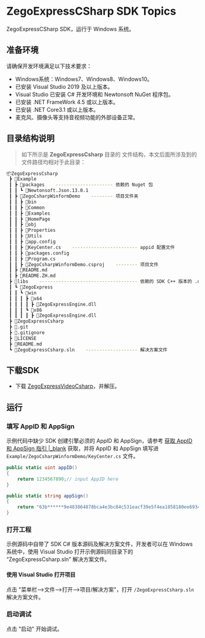 # ZegoExpressCSharp SDK Topics

ZegoExpressCSharp SDK，运行于 Windows 系统。

## 准备环境

请确保开发环境满足以下技术要求：

* Windows系统：Windows7、Windows8、Windows10。
* 已安装 Visual Studio 2019 及以上版本。
* Visual Studio 已安装 C# 开发环境和 Newtonsoft NuGet 程序包。
* 已安装 .NET FrameWork 4.5 或以上版本。
* 已安装 .NET Core3.1 或以上版本。
* 麦克风、摄像头等支持音视频功能的外部设备正常。

## 目录结构说明

> 如下所示是 **ZegoExpressCsharp** 目录的 文件结构，本文后面所涉及到的文件路径均相对于此目录：

```bash
📦ZegoExpressCsharp
 ┣ 📂Example
 ┃ ┣ 📂packages    --------------------- 依赖的 Nuget 包
 ┃ ┃ ┗ 📂Newtonsoft.Json.13.0.1
 ┃ ┣ 📂ZegoCsharpWinformDemo    -------- 项目文件夹
 ┃ ┃ ┣ 📂bin
 ┃ ┃ ┣ 📂Common
 ┃ ┃ ┣ 📂Examples
 ┃ ┃ ┣ 📂HomePage
 ┃ ┃ ┣ 📂obj
 ┃ ┃ ┣ 📂Properties
 ┃ ┃ ┣ 📂Utils
 ┃ ┃ ┣ 📜app.config
 ┃ ┃ ┣ 📜KeyCenter.cs    ------------------------ appid 配置文件
 ┃ ┃ ┣ 📜packages.config
 ┃ ┃ ┣ 📜Program.cs
 ┃ ┃ ┣ 📜ZegoCsharpWinformDemo.csproj    -------- 项目文件
 ┃ ┣ 📜README.md
 ┃ ┣ 📜README.ZH.md
 ┣ 📂libs    ------------------------------------ 依赖的 SDK C++ 版本的 .dll 库文件
 ┃ ┗ 📂ZegoExpress
 ┃ ┃ ┗ 📂win
 ┃ ┃ ┃ ┣ 📂x64
 ┃ ┃ ┃ ┃ ┣ 📜ZegoExpressEngine.dll
 ┃ ┃ ┃ ┗ 📂x86
 ┃ ┃ ┃ ┃ ┣ 📜ZegoExpressEngine.dll
 ┣ 📂ZegoExpressCsharp
 ┣ 📜.git
 ┣ 📜.gitignore
 ┣ 📜LICENSE
 ┣ 📜README.md
 ┗ 📜ZegoExpressCsharp.sln    ------------------- 解决方案文件
```

## 下载SDK

* 下载 [ZegoExpressVideoCsharp](https://storage.zego.im/express/video/windows-csharp/zego-express-video-windows-csharp.zip)，并解压。

## 运行

### 填写 AppID 和 AppSign

示例代码中缺少 SDK 创建引擎必须的 AppID 和 AppSign，请参考 [获取 AppID 和 AppSign 指引 \|_blank](https://doc.zego.im/API/HideDoc/GetExpressAppIDGuide/GetAppIDGuideline.html) 获取，并将 AppID 和 AppSign 填写进 `Example/ZegoCsharpWinformDemo/KeyCenter.cs` 文件。

```c#
public static uint appID()
{
    return 1234567890;// input AppID here
}

public static string appSign()
{
    return "63b******9e483864878bca4e3bc84c531eacf39e5f4ea1858180ee6934adf86";// input AppSign here
}
```

### 打开工程

示例源码中自带了 SDK C# 版本源码及解决方案文件，开发者可以在 Windows 系统中，使用 Visual Studio 打开示例源码同目录下的 “ZegoExpressCsharp.sln” 解决方案文件。

#### 使用 Visual Studio 打开项目

点击 "菜单栏-->文件-->打开-->项目/解决方案"，打开 `/ZegoExpressCsharp.sln` 解决方案文件。

### 启动调试

点击 "启动" 开始调试。
